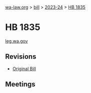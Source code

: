 [wa-law.org](/) > [bill](/bill/) > [2023-24](/bill/2023-24/) > [HB 1835](/bill/2023-24/hb/1835/)

# HB 1835
[leg.wa.gov](https://app.leg.wa.gov/billsummary?BillNumber=1835&Year=2023&Initiative=false)

## Revisions
* [Original Bill](1/)

## Meetings